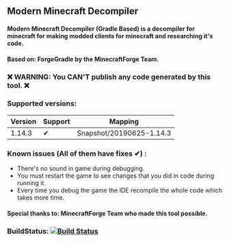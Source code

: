 
## Modern Minecraft Decompiler

#### Modern Minecraft Decompiler (Gradle Based) is a decompiler for minecraft for making modded clients for minecraft and researching it's code.

#### Based on: ForgeGradle by the MinecraftForge Team.

### ❌ WARNING: You CAN'T publish any code generated by this tool. ❌
 
### Supported versions:

| Version     | Support | Mapping |
| ---      | ---       | ---       |
| 1.14.3 | ✔         | Snapshot/20190625-1.14.3 |

### Known issues (All of them have fixes ✔) :

* There's no sound in game during debugging.
* You must restart the game to see changes that you did in code during running it.
* Every time you debug the game the IDE recompile the whole code which takes more time.

#### Special thanks to: **MinecraftForge** Team who made this tool possible.

### BuildStatus: [![Build Status](https://travis-ci.org/hypercubemc-github/Modern-MCP.svg?branch=master)](https://travis-ci.org/hypercubemc-github/Modern-MCP)